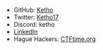 - GitHub: [Ketho](https://github.com/Ketho)
- Twitter: [Ketho17](https://x.com/Ketho17)
- Discord: ketho
- [LinkedIn](https://www.linkedin.com/in/peter-ng-0b4152279/)
- Hague Hackers: [CTFtime.org](https://ctftime.org/team/308836)
